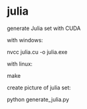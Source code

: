 # julia
generate Julia set with CUDA 

with windows:

nvcc julia.cu -o julia.exe


with linux:

make


create picture of julia set: 

python generate_julia.py
